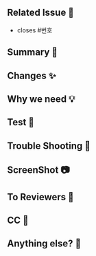 ## Related Issue 🔗
<!-- 관련 이슈 번호를 적어주세요 -->
- closes #번호

## Summary 📝
<!-- 작업 내용을 간단히 소개주세요 -->

## Changes ✨
<!-- 구체적인 코드/설정/구조 변경 사항을 나열해주세요 -->

## Why we need 💡
<!-- 이 변경이 필요한 이유와 배경을 설명해주세요 -->

## Test 🧪
<!-- 테스트 방법과 결과를 작성해주세요 -->

## Trouble Shooting 🐛
<!-- 어떤 위험이나 장애를 발견했는지 적어주세요 -->

## ScreenShot 📷
<!-- 스크린샷 첨부 -->

## To Reviewers 🙏
<!-- 리뷰어들에게 물어볼 점, 할 말 등을 적어주세요 -->

## CC 👥
<!-- 함께 알림을 받아야 하는 사람을 멘션해주세요 (@username) -->

## Anything else? 💬
<!-- 추가로 공유하고 싶은 내용, 참고 자료 링크 등을 작성해주세요 -->

